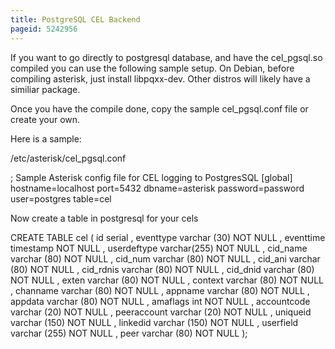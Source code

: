 ```yaml
---
title: PostgreSQL CEL Backend
pageid: 5242956
---
```


If you want to go directly to postgresql database, and have the cel\_pgsql.so compiled you can use the following sample setup. On Debian, before compiling asterisk, just install libpqxx-dev. Other distros will likely have a similiar package.


Once you have the compile done, copy the sample cel\_pgsql.conf file or create your own. 


Here is a sample: 


/etc/asterisk/cel\_pgsql.conf



; Sample Asterisk config file for CEL logging to PostgresSQL 
[global] 
hostname=localhost 
port=5432 
dbname=asterisk 
password=password 
user=postgres 
table=cel 

Now create a table in postgresql for your cels 



CREATE TABLE cel (
 id serial , 
 eventtype varchar (30) NOT NULL ,
 eventtime timestamp NOT NULL ,
 userdeftype varchar(255) NOT NULL ,
 cid\_name varchar (80) NOT NULL , 
 cid\_num varchar (80) NOT NULL ,
 cid\_ani varchar (80) NOT NULL , 
 cid\_rdnis varchar (80) NOT NULL ,
 cid\_dnid varchar (80) NOT NULL ,
 exten varchar (80) NOT NULL ,
 context varchar (80) NOT NULL , 
 channame varchar (80) NOT NULL ,
 appname varchar (80) NOT NULL ,
 appdata varchar (80) NOT NULL , 
 amaflags int NOT NULL ,
 accountcode varchar (20) NOT NULL ,
 peeraccount varchar (20) NOT NULL ,
 uniqueid varchar (150) NOT NULL ,
 linkedid varchar (150) NOT NULL , 
 userfield varchar (255) NOT NULL ,
 peer varchar (80) NOT NULL 
);
